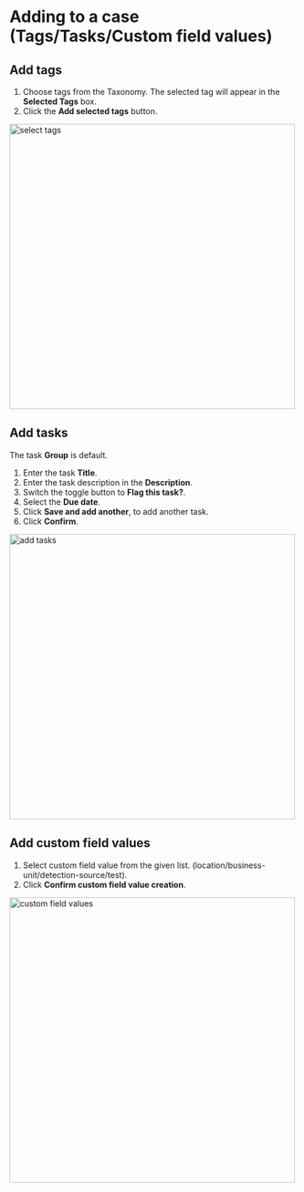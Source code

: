 # Adding to a case (Tags/Tasks/Custom field values)

## Add tags 
1. Choose tags from the Taxonomy. The selected tag will appear in the **Selected Tags** box.
1. Click the **Add selected tags** button.

<img src="../images/select_tags.png" alt="select tags" width="500" height="500"/>


## Add tasks 
The task **Group** is default. 

1. Enter the task **Title**.
1. Enter the task description in the **Description**. 
1. Switch the toggle button to **Flag this task?**. 
1. Select the **Due date**. 
1. Click **Save and add another**, to add another task. 
1. Click **Confirm**.

<img src="../images/adding_a_task.png" alt="add tasks" width="500" height="500"/>


## Add custom field values 

1. Select custom field value from the given list. (location/business-unit/detection-source/test).
1. Click **Confirm custom field value creation**.

<img src="../images/adding_a_custom_field_value.png" alt="custom field values" width="500" height="500"/>